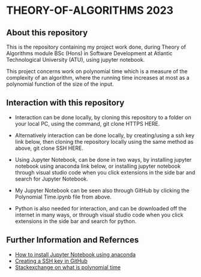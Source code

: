 # THEORY-OF-ALGORITHMS 2023

## About this repository
This is the repository containing my project work done, during Theory of Algorithms module BSc (Hons) in Software Development at Atlantic Technological University (ATU), using jupyter notebook.

This project concerns work on polynomial time which is a measure of the complexity of an algorithm, where the running time increases at most as a polynomial function of the size of the input.

## Interaction with this repository
- Interaction can be done locally, by cloning this repository to a folder on your local PC, using the command, git clone HTTPS HERE.

- Alternatively interaction can be done locally, by creating/using a ssh key link below, then cloning the repository locally using the same method as above, git clone SSH HERE.

- Using Jupyter Notebook, can be done in two ways, by installing jupyter notebook using anaconda link below, or installing jupyter notebook through visual studio code when you click extensions in the side bar and search for Jupyter Notebook.

- My Jupyter Notebook can be seen also through GitHub by clicking the Polynomial Time.ipynb file from above.

- Python is also needed for interaction, and can be downloaded off the internet in many ways, or through visual studio code when you click extensions in the side bar and search for python.

## Further Information and Refernces
- [How to install Jupyter Notebook using anaconda](https://www.geeksforgeeks.org/how-to-install-jupyter-notebook-in-windows/)
- [Creating a SSH key in GitHub](https://docs.github.com/en/authentication/connecting-to-github-with-ssh/generating-a-new-ssh-key-and-adding-it-to-the-ssh-agent)
- [Stackexchange on what is polynomial time](https://cs.stackexchange.com/questions/13625/what-exactly-is-polynomial-time)
